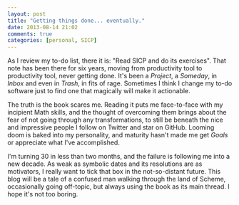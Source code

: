 ```yaml
---
layout: post
title: "Getting things done... eventually."
date: 2013-08-14 21:02
comments: true
categories: [personal, SICP]
---
```

As I review my to-do list, there it is: "Read SICP and do its exercises". That note has been there for six years, moving from productivity tool to productivity tool, never getting done. It's been a _Project_, a _Someday_, in _Inbox_ and even in _Trash_, in fits of rage. Sometimes I think I change my to-do software just to find one that magically will make it actionable.

The truth is the book scares me. Reading it puts me face-to-face with my incipient Math skills, and the thought of overcoming them brings about the fear of not going through any transformations, to still be beneath the nice and impressive people I follow on Twitter and star on GitHub. Looming doom is baked into my personality, and maturity hasn't made me get _Goals_ or appreciate what I've accomplished.

I'm turning 30 in less than two months, and the failure is following me into a new decade. As weak as symbolic dates and its resolutions are as motivators, I really want to tick that box in the not-so-distant future. This blog will be a tale of a confused man walking through the land of Scheme, occasionally going off-topic, but always using the book as its main thread. I hope it's not too boring.
